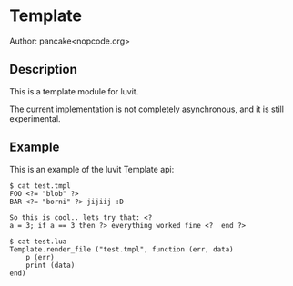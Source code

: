 Template
========
Author: pancake<nopcode.org>

Description
-----------
This is a template module for luvit.

The current implementation is not completely asynchronous, and 
it is still experimental.

Example
-------
This is an example of the luvit Template api:

	$ cat test.tmpl
	FOO <?= "blob" ?>
	BAR <?= "borni" ?> jijiij :D

	So this is cool.. lets try that: <?
	a = 3; if a == 3 then ?> everything worked fine <?  end ?>
	
	$ cat test.lua
	Template.render_file ("test.tmpl", function (err, data)
		p (err)
		print (data)
	end)
